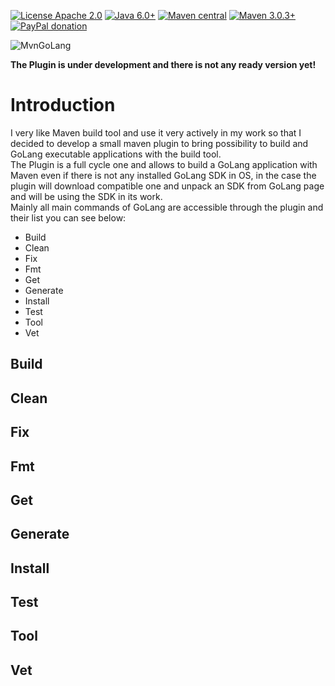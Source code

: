 [![License Apache 2.0](https://img.shields.io/badge/license-Apache%20License%202.0-green.svg)](http://www.apache.org/licenses/LICENSE-2.0)
[![Java 6.0+](https://img.shields.io/badge/java-6.0%2b-green.svg)](http://www.oracle.com/technetwork/java/javase/downloads/index.html)
[![Maven central](https://maven-badges.herokuapp.com/maven-central/com.igormaznitsa/mvn-golang-builder/badge.svg)](http://search.maven.org/#artifactdetails|com.igormaznitsa|mvn-golang-builder|1.0.0|jar)
[![Maven 3.0.3+](https://img.shields.io/badge/maven-3.0.3%2b-green.svg)](https://maven.apache.org/)
[![PayPal donation](https://img.shields.io/badge/donation-PayPal-red.svg)](https://www.paypal.com/cgi-bin/webscr?cmd=_s-xclick&hosted_button_id=AHWJHJFBAWGL2)

![MvnGoLang](https://raw.githubusercontent.com/raydac/mvnGoLang/master/assets/mvngolang.png)

__The Plugin is under development and there is not any ready version yet!__

# Introduction
I very like Maven build tool and use it very actively in my work so that I decided to develop a small maven plugin to bring possibility to build and GoLang executable applications with the build tool.   
The Plugin is a full cycle one and allows to build a GoLang application with Maven even if there is not any installed GoLang SDK in OS, in the case the plugin will download compatible one and unpack an SDK from GoLang page and will be using the SDK in its work.   
Mainly all main commands of GoLang are accessible through the plugin and their list you can see below:
* Build
* Clean
* Fix
* Fmt
* Get
* Generate
* Install
* Test
* Tool
* Vet


## Build

## Clean

## Fix

## Fmt

## Get

## Generate

## Install

## Test

## Tool

## Vet